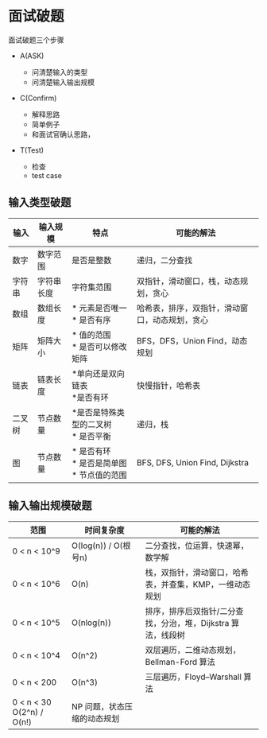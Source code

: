 # 面试破题

面试破题三个步骤
* A(ASK)
    * 问清楚输入的类型
    * 问清楚输入输出规模
* C(Confirm)
    * 解释思路
    * 简单例子
    * 和面试官确认思路，

* T(Test)
    * 检查
    * test case

## 输入类型破题
| 输入	| 输入规模	| 特点	| 可能的解法 |
|-------|---------|------|-----------|
|数字	|数字范围	|是否是整数	|递归，二分查找|
|字符串|	字符串长度|	字符集范围|	双指针，滑动窗口，栈，动态规划，贪心|
|数组|	数组长度|	* 元素是否唯一<br> * 是否有序 | 哈希表，排序，双指针，滑动窗口，动态规划，贪心 |
|矩阵	|矩阵大小	| * 值的范围 <br>* 是否可以修改矩阵 |BFS，DFS，Union Find，动态规划|
|链表	| 链表长度	| *单向还是双向链表<br> *是否有环|快慢指针，哈希表|
|二叉树	|节点数量	| *是否是特殊类型的二叉树<br> * 是否平衡|递归，栈|
|图|	节点数量	| * 是否有环 <br>* 是否是简单图<br>* 节点值的范围|BFS, DFS, Union Find, Dijkstra|

## 输入输出规模破题

|范围	|时间复杂度|	可能的解法|
|-------|-------|-------------|
|0 < n < 10^9	| O(log(n)) / O(根号n)	| 二分查找，位运算，快速幂，数学解 |
|0 < n < 10^6	| O(n)	| 栈，双指针，滑动窗口，哈希表，并查集，KMP，一维动态规划 |
|0 < n < 10^5	| O(nlog(n))	| 排序，排序后双指针/二分查找，分治，堆，Dijkstra 算法，线段树 |
|0 < n < 10^4	| O(n^2)	| 双层遍历，二维动态规划，Bellman-Ford 算法 |
|0 < n < 200	| O(n^3)	| 三层遍历，Floyd–Warshall 算法 |
|0 < n < 30	O(2^n) / O(n!)	| NP 问题，状态压缩的动态规划 |